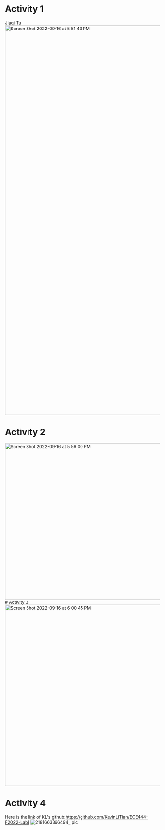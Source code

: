 # Activity 1
Jiaqi Tu
<img width="1269" alt="Screen Shot 2022-09-16 at 5 51 43 PM" src="https://user-images.githubusercontent.com/85442571/190803266-bd6f625f-8948-4d7a-85b9-87eb9733aced.png">
# Activity 2
<img width="509" alt="Screen Shot 2022-09-16 at 5 56 00 PM" src="https://user-images.githubusercontent.com/85442571/190806271-010930e2-30a9-411d-94a9-eb158853294b.png">
# Activity 3
<img width="590" alt="Screen Shot 2022-09-16 at 6 00 45 PM" src="https://user-images.githubusercontent.com/85442571/190808781-b510038a-fd2d-49d0-90b9-1543516c7145.png">

# Activity 4
Here is the link of KL's github:https://github.com/KevinLiTian/ECE444-F2022-Lab1
![2181663366494_ pic](https://user-images.githubusercontent.com/85442571/190815306-9746116b-41d8-4fa2-811e-b3ffc5c945fb.jpg)


